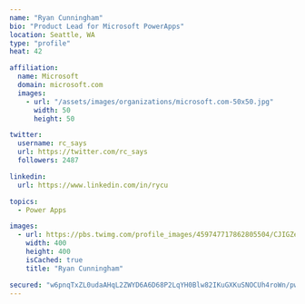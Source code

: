 ```yaml
---
name: "Ryan Cunningham"
bio: "Product Lead for Microsoft PowerApps"
location: Seattle, WA
type: "profile"
heat: 42

affiliation:
  name: Microsoft
  domain: microsoft.com
  images:
    - url: "/assets/images/organizations/microsoft.com-50x50.jpg"
      width: 50
      height: 50

twitter:
  username: rc_says
  url: https://twitter.com/rc_says
  followers: 2487

linkedin:
  url: https://www.linkedin.com/in/rycu

topics:
  - Power Apps

images:
  - url: https://pbs.twimg.com/profile_images/459747717862805504/CJIGZejd_400x400.png
    width: 400
    height: 400
    isCached: true
    title: "Ryan Cunningham"

secured: "w6pnqTxZL0udaAHqL2ZWYD6A6D68P2LqYH0Blw82IKuGXKuSNOCUh4roWn/pwtQTL5trlsAYG627x2pxUNDhQXy4emyzez6SNFCiNF0IRvlZ7Hu3yI6p78iEBNapCw3Jrsrs/QsnT4nfJ2DLwJYfpWQLtRAKz3uVY1/+SHUxdIavU4PngtpJI1mWUdNewreTCZZkf+HaNhxyGvSpVHYv/QhZlGZ8Xpuyq0OfqYYrVU/URcqDdkBsAfROYo7x33HQ3EoC7ZerQ61aeD+85QbZzXvcwx2iiqAvwc8HXXMDvYOvKp0p2LKET234TQIr+tz3ZR5CmYZw1E13iIZoQYrBy2tEdgQrva0X79ZqMf10z/jA6+/v3PyLUsTiYAzO8RNdP0BRnRIIW6miLQBAQ5KoNaHDsNqh12rjVFvB4p48gDE=;hQDjplZ1B00Mro0M3Og2CA=="
---
```


